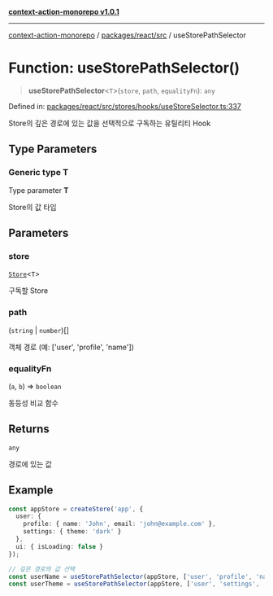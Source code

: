 [**context-action-monorepo v1.0.1**](../../../../README.md)

***

[context-action-monorepo](../../../../README.md) / [packages/react/src](../README.md) / useStorePathSelector

# Function: useStorePathSelector()

> **useStorePathSelector**&lt;`T`&gt;(`store`, `path`, `equalityFn`): `any`

Defined in: [packages/react/src/stores/hooks/useStoreSelector.ts:337](https://github.com/mineclover/context-action/blob/2861d61b4b5d930e9e7f5277983455dc296dc859/packages/react/src/stores/hooks/useStoreSelector.ts#L337)

Store의 깊은 경로에 있는 값을 선택적으로 구독하는 유틸리티 Hook

## Type Parameters

### Generic type T

Type parameter **T**

Store의 값 타입

## Parameters

### store

[`Store`](../classes/Store.md)&lt;`T`&gt;

구독할 Store

### path

(`string` \| `number`)[]

객체 경로 (예: ['user', 'profile', 'name'])

### equalityFn

(`a`, `b`) => `boolean`

동등성 비교 함수

## Returns

`any`

경로에 있는 값

## Example

```typescript
const appStore = createStore('app', {
  user: {
    profile: { name: 'John', email: 'john@example.com' },
    settings: { theme: 'dark' }
  },
  ui: { isLoading: false }
});

// 깊은 경로의 값 선택
const userName = useStorePathSelector(appStore, ['user', 'profile', 'name']);
const userTheme = useStorePathSelector(appStore, ['user', 'settings', 'theme']);
```
